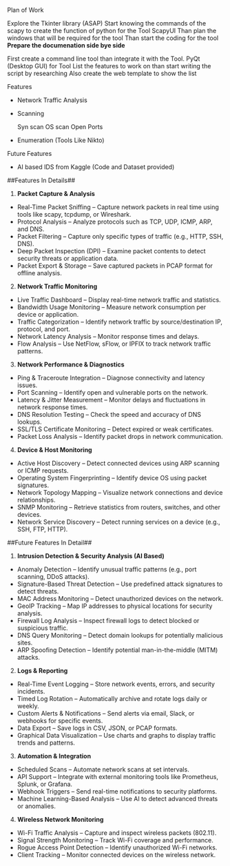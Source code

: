 Plan of Work

Explore the Tkinter library (ASAP)
Start knowing the commands of the scapy to create the function of python for the Tool ScapyUI
Than plan the windows that will be required for the tool
Than start the coding for the tool
**Prepare the documenation side bye side**


First create a command line tool than integrate it with the Tool.
PyQt (Desktop GUI) for Tool
List the features to work on than start writing the script by researching
Also create the web template to show the list

Features
- Network Traffic Analysis

- Scanning
	
	Syn scan
	OS scan
	Open Ports

- Enumeration	(Tools Like Nikto)


Future Features
- AI based IDS from Kaggle (Code and Dataset provided)

##Features In Details##
1. **Packet Capture & Analysis**
* Real-Time Packet Sniffing – Capture network packets in real time using tools like scapy, tcpdump, or Wireshark.
* Protocol Analysis – Analyze protocols such as TCP, UDP, ICMP, ARP, and DNS.
* Packet Filtering – Capture only specific types of traffic (e.g., HTTP, SSH, DNS).
* Deep Packet Inspection (DPI) – Examine packet contents to detect security threats or application data.
* Packet Export & Storage – Save captured packets in PCAP format for offline analysis.

2. **Network Traffic Monitoring**
* Live Traffic Dashboard – Display real-time network traffic and statistics.
* Bandwidth Usage Monitoring – Measure network consumption per device or application.
* Traffic Categorization – Identify network traffic by source/destination IP, protocol, and port.
* Network Latency Analysis – Monitor response times and delays.
* Flow Analysis – Use NetFlow, sFlow, or IPFIX to track network traffic patterns.

3. **Network Performance & Diagnostics**
* Ping & Traceroute Integration – Diagnose connectivity and latency issues.
* Port Scanning – Identify open and vulnerable ports on the network.
* Latency & Jitter Measurement – Monitor delays and fluctuations in network response times.
* DNS Resolution Testing – Check the speed and accuracy of DNS lookups.
* SSL/TLS Certificate Monitoring – Detect expired or weak certificates.
* Packet Loss Analysis – Identify packet drops in network communication.

4. **Device & Host Monitoring**
* Active Host Discovery – Detect connected devices using ARP scanning or ICMP requests.
* Operating System Fingerprinting – Identify device OS using packet signatures.
* Network Topology Mapping – Visualize network connections and device relationships.
* SNMP Monitoring – Retrieve statistics from routers, switches, and other devices.
* Network Service Discovery – Detect running services on a device (e.g., SSH, FTP, HTTP).

##Future Features In Detail##
1. **Intrusion Detection & Security Analysis (AI Based)**
* Anomaly Detection – Identify unusual traffic patterns (e.g., port scanning, DDoS attacks).
* Signature-Based Threat Detection – Use predefined attack signatures to detect threats.
* MAC Address Monitoring – Detect unauthorized devices on the network.
* GeoIP Tracking – Map IP addresses to physical locations for security analysis.
* Firewall Log Analysis – Inspect firewall logs to detect blocked or suspicious traffic.
* DNS Query Monitoring – Detect domain lookups for potentially malicious sites.
* ARP Spoofing Detection – Identify potential man-in-the-middle (MITM) attacks.

2. **Logs & Reporting**
* Real-Time Event Logging – Store network events, errors, and security incidents.
* Timed Log Rotation – Automatically archive and rotate logs daily or weekly.
* Custom Alerts & Notifications – Send alerts via email, Slack, or webhooks for specific events.
* Data Export – Save logs in CSV, JSON, or PCAP formats.
* Graphical Data Visualization – Use charts and graphs to display traffic trends and patterns.

3. **Automation & Integration**
* Scheduled Scans – Automate network scans at set intervals.
* API Support – Integrate with external monitoring tools like Prometheus, Splunk, or Grafana.
* Webhook Triggers – Send real-time notifications to security platforms.
* Machine Learning-Based Analysis – Use AI to detect advanced threats or anomalies.

4. **Wireless Network Monitoring**
* Wi-Fi Traffic Analysis – Capture and inspect wireless packets (802.11).
* Signal Strength Monitoring – Track Wi-Fi coverage and performance.
* Rogue Access Point Detection – Identify unauthorized Wi-Fi networks.
* Client Tracking – Monitor connected devices on the wireless network.

